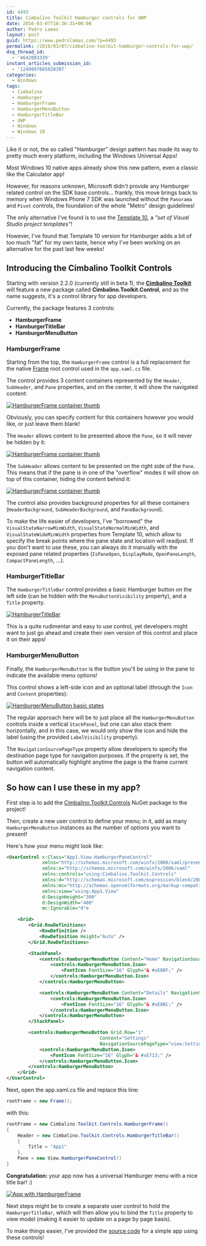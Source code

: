 ```yaml
---
id: 4493
title: Cimbalino Toolkit Hamburger controls for UWP
date: 2016-03-07T16:36:31+00:00
author: Pedro Lamas
layout: post
guid: https://www.pedrolamas.com/?p=4493
permalink: /2016/03/07/cimbalino-toolkit-hamburger-controls-for-uwp/
dsq_thread_id:
  - '4642083339'
instant_articles_submission_id:
  - '1249897685020397'
categories:
  - Windows
tags:
  - Cimbalino
  - Hamburger
  - HamburgerFrame
  - HamburgerMenuButton
  - HamburgerTitleBar
  - UWP
  - Windows
  - Windows 10
---
```


Like it or not, the so called "Hamburger" design pattern has made its way to pretty much every platform, including the Windows Universal Apps!

Most Windows 10 native apps already show this new pattern, even a classic like the Calculator app!

However, for reasons unknown, Microsoft didn't provide any Hamburger related control on the SDK base controls... frankly, this move brings back to memory when Windows Phone 7 SDK was launched without the `Panorama` and `Pivot` controls, the foundation of the whole "Metro" design guidelines!

The only alternative I've found is to use the [Template 10](http://aka.ms/Template10), a _"set of Visual Studio project templates"_!

However, I've found that Template 10 version for Hamburger adds a bit of too much "fat" for my own taste, hence why I've been working on an alternative for the past last few weeks!

## Introducing the Cimbalino Toolkit Controls

Starting with version 2.2.0 (currently still in beta 1), the [**Cimbalino Toolkit**](http://cimbalino.org) will feature a new package called **Cimbalino.Toolkit.Control**, and as the name suggests, it's a control library for app developers.

Currently, the package features 3 controls:

- **HamburgerFrame**
- **HamburgerTitleBar**
- **HamburgerMenuButton**

### HamburgerFrame

Starting from the top, the `HamburgerFrame` control is a full replacement for the native [Frame](https://msdn.microsoft.com/library/windows/apps/windows.ui.xaml.controls.frame) root control used in the `app.xaml.cs` file.

The control provides 3 content containers represented by the `Header`, `SubHeader`, and `Pane` properties, and on the center, it will show the navigated content:

[![HamburgerFrame container thumb](/wp-content/uploads/2016/03/HamburgerFrame-thumb.png)](/wp-content/uploads/2016/03/HamburgerFrame.png)

Obviously, you can specify content for this containers however you would like, or just leave them blank!

The `Header` allows content to be presented above the `Pane`, so it will never be hidden by it:

[![HamburgerFrame container thumb](/wp-content/uploads/2016/03/HamburgerFrame-Header-only-thumb.png)](/wp-content/uploads/2016/03/HamburgerFrame-Header-only.png)

The `SubHeader` allows content to be presented on the right side of the `Pane`. This means that if the pane is in one of the "overflow" modes it will show on top of this container, hiding the content behind it:

[![HamburgerFrame container thumb](/wp-content/uploads/2016/03/HamburgerFrame-SubHeader-only-thumb.png)](/wp-content/uploads/2016/03/HamburgerFrame-SubHeader-only.png)

The control also provides background properties for all these containers (`HeaderBackground`, `SubHeaderBackground`, and `PaneBackground`).

To make the life easier of developers, I've "borrowed" the `VisualStateNarrowMinWidth`, `VisualStateNormalMinWidth`, and `VisualStateWideMinWidth` properties from Template 10, which allow to specify the break points where the pane state and location will readjust. If you don't want to use these, you can always do it manually with the exposed pane related properties (`IsPaneOpen`, `DisplayMode`, `OpenPaneLength`, `CompactPaneLength`, ...).

### HamburgerTitleBar

The `HamburgerTitleBar` control provides a basic Hamburger button on the left side (can be hidden with the `MenuButtonVisibility` property), and a `Title` property.

[![HamburgerTitleBar](/wp-content/uploads/2016/03/HamburgerTitleBar.png)](/wp-content/uploads/2016/03/HamburgerTitleBar.png)

This is a quite rudimentar and easy to use control, yet developers might want to just go ahead and create their own version of this control and place it on their apps!

### HamburgerMenuButton

Finally, the `HamburgerMenuButton` is the button you'll be using in the pane to indicate the available menu options!

This control shows a left-side icon and an optional label (through the `Icon` and `Content` properties):

[![HamburgerMenuButton basic states](/wp-content/uploads/2016/03/HamburgerMenuButton-basic-states.png)](/wp-content/uploads/2016/03/HamburgerMenuButton-basic-states.png)

The regular approach here will be to just place all the `HamburgerMenuButton` controls inside a vertical `StackPanel`, but one can also stack them horizontally, and in this case, we would only show the icon and hide the label (using the provided `LabelVisibility` property).

The `NavigationSourcePageType` property allow developers to specify the destination page type for navigation purposes. If the property is set, the button will automatically highlight anytime the page is the frame current navigation content.

## So how can I use these in my app?

First step is to add the [Cimbalino.Toolkit.Controls](https://www.nuget.org/packages/Cimbalino.Toolkit.Controls/) NuGet package to the project!

Then, create a new user control to define your menu; in it, add as many `HamburgerMenuButton` instances as the number of options you want to present!

Here's how your menu might look like:

```xml
<UserControl x:Class="App1.View.HamburgerPaneControl"
             xmlns="http://schemas.microsoft.com/winfx/2006/xaml/presentation"
             xmlns:x="http://schemas.microsoft.com/winfx/2006/xaml"
             xmlns:controls="using:Cimbalino.Toolkit.Controls"
             xmlns:d="http://schemas.microsoft.com/expression/blend/2008"
             xmlns:mc="http://schemas.openxmlformats.org/markup-compatibility/2006"
             xmlns:view="using:App1.View"
             d:DesignHeight="300"
             d:DesignWidth="400"
             mc:Ignorable="d">

    <Grid>
        <Grid.RowDefinitions>
            <RowDefinition />
            <RowDefinition Height="Auto" />
        </Grid.RowDefinitions>

        <StackPanel>
            <controls:HamburgerMenuButton Content="Home" NavigationSourcePageType="view:MainPage">
                <controls:HamburgerMenuButton.Icon>
                    <FontIcon FontSize="16" Glyph="& #xE80F;" />
                </controls:HamburgerMenuButton.Icon>
            </controls:HamburgerMenuButton>

            <controls:HamburgerMenuButton Content="Details" NavigationSourcePageType="view:DetailsPage">
                <controls:HamburgerMenuButton.Icon>
                    <FontIcon FontSize="16" Glyph="& #xE8BC;" />
                </controls:HamburgerMenuButton.Icon>
            </controls:HamburgerMenuButton>
        </StackPanel>

        <controls:HamburgerMenuButton Grid.Row="1"
                                  Content="Settings"
                                  NavigationSourcePageType="view:SettingsPage">
            <controls:HamburgerMenuButton.Icon>
                <FontIcon FontSize="16" Glyph="& #xE713;" />
            </controls:HamburgerMenuButton.Icon>
        </controls:HamburgerMenuButton>
    </Grid>
</UserControl>
```

Next, open the app.xaml.cs file and replace this line:

```csharp
rootFrame = new Frame();
```

with this:

```csharp
rootFrame = new Cimbalino.Toolkit.Controls.HamburgerFrame()
{
    Header = new Cimbalino.Toolkit.Controls.HamburgerTitleBar()
    {
        Title = "App1"
    },
    Pane = new View.HamburgerPaneControl()
}
```

**Congratulation:** your app now has a universal Hamburger menu with a nice title bar! :)

[![App with HamburgerFrame](/wp-content/uploads/2016/03/App-with-HamburgerFrame-thumb.png)](/wp-content/uploads/2016/03/App-with-HamburgerFrame.png)

Next steps might be to create a separate user control to hold the `HamburgerTitleBar`, which will then allow you to bind the `Title` property to view model (making it easier to update on a page by page basis).

To make things easier, I've provided the [source code](https://github.com/Cimbalino/Cimbalino-Toolkit/tree/master/samples/HamburgerFrame) for a simple app using these controls!
